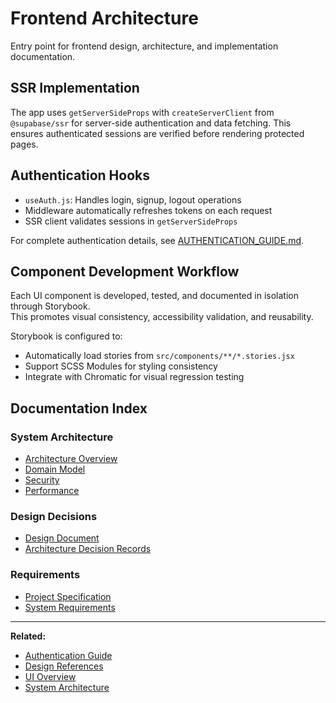 # Frontend Architecture

Entry point for frontend design, architecture, and implementation documentation.

## SSR Implementation

The app uses `getServerSideProps` with `createServerClient` from `@supabase/ssr` for server-side authentication and data fetching. This ensures authenticated sessions are verified before rendering protected pages.

## Authentication Hooks

- `useAuth.js`: Handles login, signup, logout operations
- Middleware automatically refreshes tokens on each request
- SSR client validates sessions in `getServerSideProps`

For complete authentication details, see [AUTHENTICATION_GUIDE.md](AUTHENTICATION_GUIDE.md).

## Component Development Workflow

Each UI component is developed, tested, and documented in isolation through Storybook.  
This promotes visual consistency, accessibility validation, and reusability.

Storybook is configured to:

- Automatically load stories from `src/components/**/*.stories.jsx`
- Support SCSS Modules for styling consistency
- Integrate with Chromatic for visual regression testing

## Documentation Index

### System Architecture

- [Architecture Overview](docs/architecture/architecture-overview.md)
- [Domain Model](docs/architecture/domain-model.md)
- [Security](docs/architecture/security.md)
- [Performance](docs/architecture/performance.md)

### Design Decisions

- [Design Document](docs/design-docs/design-doc.md)
- [Architecture Decision Records](docs/design-docs/adr/)

### Requirements

- [Project Specification](docs/requirements/project-spec.md)
- [System Requirements](docs/requirements/requirements.md)

---

**Related:**

- [Authentication Guide](./AUTHENTICATION_GUIDE.md)
- [Design References](./docs/ui/DESIGN-REFERENCES.md)
- [UI Overview](./docs/ui/ui-overview.md)
- [System Architecture](./docs/architecture/system-architecture.md)
